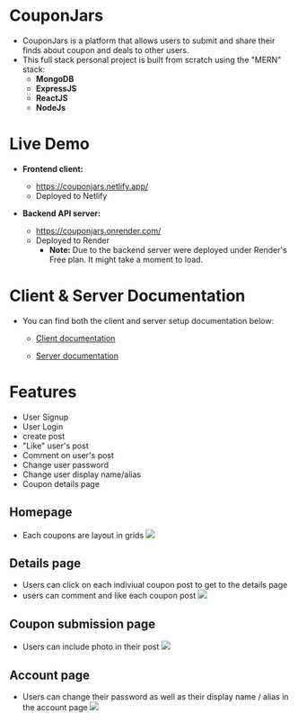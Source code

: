 # **CouponJars**
- CouponJars is a platform that allows users to submit and share their finds about coupon and deals to other users.
- This full stack personal project is built from scratch using the "MERN" stack:
  - **MongoDB**
  - **ExpressJS**
  - **ReactJS**
  - **NodeJs**

# **Live Demo**
- **Frontend client:**
  - https://couponjars.netlify.app/
  - Deployed to Netlify 

- **Backend API server:**
  - https://couponjars.onrender.com/
  - Deployed to Render
    - **Note:** Due to the backend server were deployed under Render's Free plan. It might take a moment to load.

# **Client & Server Documentation**
- You can find both the client and server setup documentation below:
  - [Client documentation](./client/README.md)

  - [Server documentation](./server/README.md)

# **Features**
- User Signup
- User Login
- create post
- "Like" user's post
- Comment on user's post
- Change user password
- Change user display name/alias
- Coupon details page

## Homepage
- Each coupons are layout in grids
![](img/homepage.png)

## Details page
- Users can click on each indiviual coupon post to get to the details page
- users can comment and like each coupon post
![](img/detail.png)

## Coupon submission page
- Users can include photo in their post
![](img/submit.png)

## Account page
- Users can change their password as well as their display name / alias in the account page
![](img/account.png)
